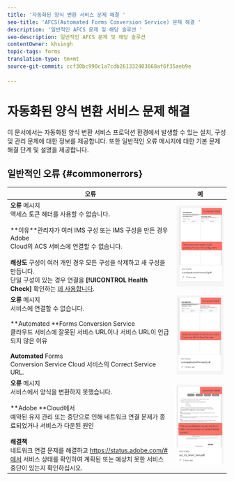 ```yaml
---
title: '자동화된 양식 변환 서비스 문제 해결 '
seo-title: 'AFCS(Automated Forms Conversion Service) 문제 해결 '
description: '일반적인 AFCS 문제 및 해당 솔루션 '
seo-description: 일반적인 AFCS 문제 및 해당 솔루션
contentOwner: khsingh
topic-tags: forms
translation-type: tm+mt
source-git-commit: ccf30bc990c1a7cdb261332403668af6f35aeb9e

---
```



# 자동화된 양식 변환 서비스 문제 해결


이 문서에서는 자동화된 양식 변환 서비스 프로덕션 환경에서 발생할 수 있는 설치, 구성 및 관리 문제에 대한 정보를 제공합니다. 또한 일반적인 오류 메시지에 대한 기본 문제 해결 단계 및 설명을 제공합니다.

## 일반적인 오류 {#commonerrors}

| 오류 | 예 |
|--- |--- |
| **오류** 메시지 <br> 액세스 토큰 헤더를 사용할 수 없습니다. <br><br>**이유&#x200B;**관리자가 여러 IMS 구성 또는 IMS 구성을 만든 경우 Adobe<br>Cloud의 ACS 서비스에 연결할 수 없습니다.<br><br>**해상도** 구성이 여러 개인 경우 모든 구성을 삭제하고 새 구성을 <br> [](configure-service.md#obtainpubliccertificates)만듭니다. <br> 단일 구성이 있는 경우 연결을 **[!UICONTROL Health Check]** 확인하는 [데 사용합니다](configure-service.md#createintegrationoption). | ![액세스 토큰 헤더를 사용할 수 없습니다.](assets/invalid-ims-configuration.png) |
| **오류** 메시지 <br> 서비스에 연결할 수 없습니다.  <br><br>**Automated **Forms Conversion Service<br>클라우드 서비스에 잘못된 서비스 URL이나 서비스 URL이 언급되지 않은 이유<br><br>**Automated** Forms <br> Conversion Service Cloud [](configure-service.md#configure-the-cloud-service) 서비스의 Correct Service URL. | ![서비스에 연결할 수 없습니다.](assets/wrong-endpoint-configured.png) |
| **오류** 메시지 <br> 서비스에서 양식을 변환하지 못했습니다.  <br><br>**Adobe **Cloud에서<br>예약된 유지 관리 또는 중단으로 인해 네트워크 연결 문제가 종료되었거나 서비스가 다운된 원인<br><br>**해결책** <br> 네트워크 연결 문제를 해결하고 https://status.adobe.com/#에서 서비스 상태를 확인하여 계획된 또는 예상치 못한 서비스 중단이 있는지 확인하십시오. | ![서비스에 연결할 수 없습니다.](assets/service-failure.png) |

